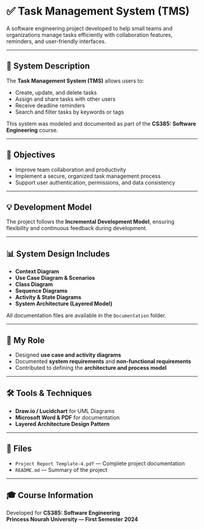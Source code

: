 # ✅ Task Management System (TMS)

A software engineering project developed to help small teams and organizations manage tasks efficiently with collaboration features, reminders, and user-friendly interfaces.

---

## 🧠 System Description
The **Task Management System (TMS)** allows users to:
- Create, update, and delete tasks  
- Assign and share tasks with other users  
- Receive deadline reminders  
- Search and filter tasks by keywords or tags  

This system was modeled and documented as part of the **CS385: Software Engineering** course.

---

## 🧩 Objectives
- Improve team collaboration and productivity  
- Implement a secure, organized task management process  
- Support user authentication, permissions, and data consistency  

---

## 💡 Development Model
The project follows the **Incremental Development Model**, ensuring flexibility and continuous feedback during development.

---

## 📊 System Design Includes
- **Context Diagram**
- **Use Case Diagram & Scenarios**
- **Class Diagram**
- **Sequence Diagrams**
- **Activity & State Diagrams**
- **System Architecture (Layered Model)**

All documentation files are available in the `Documentation` folder.

---

## 🧠 My Role
- Designed **use case and activity diagrams**
- Documented **system requirements** and **non-functional requirements**
- Contributed to defining the **architecture and process model**

---

## 🛠️ Tools & Techniques
- **Draw.io / Lucidchart** for UML Diagrams  
- **Microsoft Word & PDF** for documentation  
- **Layered Architecture Design Pattern**

---

## 📄 Files
- `Project Report Template-4.pdf` — Complete project documentation  
- `README.md` — Summary of the project  

---

## 🎓 Course Information
Developed for **CS385: Software Engineering**  
**Princess Nourah University — First Semester 2024**
